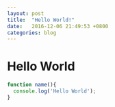 ```yaml
---
layout: post
title:  "Hello World!"
date:   2016-12-06 21:49:53 +0800
categories: blog
---
```



# Hello World

```js
function name(){
  console.log('Hello World');
}
```
